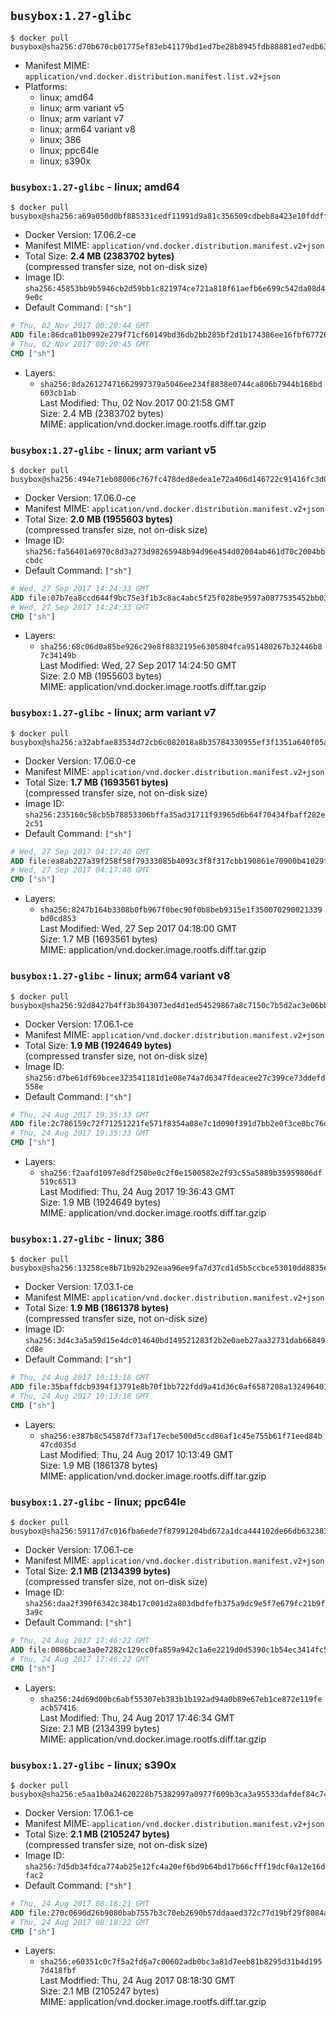 ## `busybox:1.27-glibc`

```console
$ docker pull busybox@sha256:d70b670cb01775ef83eb41179bd1ed7be28b8945fdb88881ed7edb63bd02186f
```

-	Manifest MIME: `application/vnd.docker.distribution.manifest.list.v2+json`
-	Platforms:
	-	linux; amd64
	-	linux; arm variant v5
	-	linux; arm variant v7
	-	linux; arm64 variant v8
	-	linux; 386
	-	linux; ppc64le
	-	linux; s390x

### `busybox:1.27-glibc` - linux; amd64

```console
$ docker pull busybox@sha256:a69a050d0bf885331cedf11991d9a81c356509cdbeb8a423e10fddffcb0189a2
```

-	Docker Version: 17.06.2-ce
-	Manifest MIME: `application/vnd.docker.distribution.manifest.v2+json`
-	Total Size: **2.4 MB (2383702 bytes)**  
	(compressed transfer size, not on-disk size)
-	Image ID: `sha256:45853bb9b5946cb2d59bb1c821974ce721a818f61aefb6e699c542da08d49e0c`
-	Default Command: `["sh"]`

```dockerfile
# Thu, 02 Nov 2017 00:20:44 GMT
ADD file:86dca01b0992e279f71cf60149bd36db2bb285bf2d1b174386ee16fbf67726bf in / 
# Thu, 02 Nov 2017 00:20:45 GMT
CMD ["sh"]
```

-	Layers:
	-	`sha256:8da26127471662997379a5046ee234f8838e0744ca806b7944b168bd603cb1ab`  
		Last Modified: Thu, 02 Nov 2017 00:21:58 GMT  
		Size: 2.4 MB (2383702 bytes)  
		MIME: application/vnd.docker.image.rootfs.diff.tar.gzip

### `busybox:1.27-glibc` - linux; arm variant v5

```console
$ docker pull busybox@sha256:494e71eb08006c767fc478ded8edea1e72a406d146722c91416fc3d0a334bd59
```

-	Docker Version: 17.06.0-ce
-	Manifest MIME: `application/vnd.docker.distribution.manifest.v2+json`
-	Total Size: **2.0 MB (1955603 bytes)**  
	(compressed transfer size, not on-disk size)
-	Image ID: `sha256:fa56401a6970c8d3a273d98265948b94d96e454d02004ab461d70c2004bbcbdc`
-	Default Command: `["sh"]`

```dockerfile
# Wed, 27 Sep 2017 14:24:33 GMT
ADD file:07b7ea8ccd644f9bc75e3f1b3c8ac4abc5f25f028be9597a0877535452bb0375 in / 
# Wed, 27 Sep 2017 14:24:33 GMT
CMD ["sh"]
```

-	Layers:
	-	`sha256:68c06d0a85be926c29e8f8832195e6305804fca951480267b32446b87c34149b`  
		Last Modified: Wed, 27 Sep 2017 14:24:50 GMT  
		Size: 2.0 MB (1955603 bytes)  
		MIME: application/vnd.docker.image.rootfs.diff.tar.gzip

### `busybox:1.27-glibc` - linux; arm variant v7

```console
$ docker pull busybox@sha256:a32abfae83534d72cb6c082018a8b35784330955ef3f1351a640f05a070e9524
```

-	Docker Version: 17.06.0-ce
-	Manifest MIME: `application/vnd.docker.distribution.manifest.v2+json`
-	Total Size: **1.7 MB (1693561 bytes)**  
	(compressed transfer size, not on-disk size)
-	Image ID: `sha256:235160c58cb5b78853306bffa35ad31711f93965d6b64f70434fbaff282e2c51`
-	Default Command: `["sh"]`

```dockerfile
# Wed, 27 Sep 2017 04:17:40 GMT
ADD file:ea8ab227a39f258f58f79333085b4093c3f8f317cbb190861e70900b41029ff0 in / 
# Wed, 27 Sep 2017 04:17:40 GMT
CMD ["sh"]
```

-	Layers:
	-	`sha256:8247b164b3308b0fb967f0bec90f0b8beb9315e1f350070290021339bd0cd853`  
		Last Modified: Wed, 27 Sep 2017 04:18:00 GMT  
		Size: 1.7 MB (1693561 bytes)  
		MIME: application/vnd.docker.image.rootfs.diff.tar.gzip

### `busybox:1.27-glibc` - linux; arm64 variant v8

```console
$ docker pull busybox@sha256:92d8427b4ff3b3043073ed4d1ed54529867a8c7150c7b5d2ac3e06bb2dc5bf1c
```

-	Docker Version: 17.06.1-ce
-	Manifest MIME: `application/vnd.docker.distribution.manifest.v2+json`
-	Total Size: **1.9 MB (1924649 bytes)**  
	(compressed transfer size, not on-disk size)
-	Image ID: `sha256:d7be61df69bcee323541181d1e08e74a7d6347fdeacee27c399ce73ddefd558e`
-	Default Command: `["sh"]`

```dockerfile
# Thu, 24 Aug 2017 19:35:33 GMT
ADD file:2c786159c72f71251221fe571f8354a08e7c1d090f391d7bb2e0f3ce0bc76dac in / 
# Thu, 24 Aug 2017 19:35:33 GMT
CMD ["sh"]
```

-	Layers:
	-	`sha256:f2aafd1097e8df250be0c2f0e1500582e2f93c55a5889b35959806df519c6513`  
		Last Modified: Thu, 24 Aug 2017 19:36:43 GMT  
		Size: 1.9 MB (1924649 bytes)  
		MIME: application/vnd.docker.image.rootfs.diff.tar.gzip

### `busybox:1.27-glibc` - linux; 386

```console
$ docker pull busybox@sha256:13258ce8b71b92b292eaa96ee9fa7d37cd1d5b5ccbce53010dd8835e2ebade09
```

-	Docker Version: 17.03.1-ce
-	Manifest MIME: `application/vnd.docker.distribution.manifest.v2+json`
-	Total Size: **1.9 MB (1861378 bytes)**  
	(compressed transfer size, not on-disk size)
-	Image ID: `sha256:3d4c3a5a59d15e4dc014640bd149521283f2b2e0aeb27aa32731dab66849cd8e`
-	Default Command: `["sh"]`

```dockerfile
# Thu, 24 Aug 2017 10:13:18 GMT
ADD file:35baffdcb9394f13791e8b70f1bb722fdd9a41d36c0af6587208a1324964011b in / 
# Thu, 24 Aug 2017 10:13:18 GMT
CMD ["sh"]
```

-	Layers:
	-	`sha256:e387b8c54587df73af17ecbe500d5ccd86af1c45e755b61f71eed84b47cd035d`  
		Last Modified: Thu, 24 Aug 2017 10:13:49 GMT  
		Size: 1.9 MB (1861378 bytes)  
		MIME: application/vnd.docker.image.rootfs.diff.tar.gzip

### `busybox:1.27-glibc` - linux; ppc64le

```console
$ docker pull busybox@sha256:59117d7c016fba6ede7f87991204bd672a1dca444102de66db632383507ed90b
```

-	Docker Version: 17.06.1-ce
-	Manifest MIME: `application/vnd.docker.distribution.manifest.v2+json`
-	Total Size: **2.1 MB (2134399 bytes)**  
	(compressed transfer size, not on-disk size)
-	Image ID: `sha256:daa2f390f6342c384b17c001d2a803dbdfefb375a9dc9e5f7e679fc21b9f3a9c`
-	Default Command: `["sh"]`

```dockerfile
# Thu, 24 Aug 2017 17:46:22 GMT
ADD file:0086bcae3a0e7282c129cc0fa859a942c1a6e2219d0d5390c1b54ec3414fc54d in / 
# Thu, 24 Aug 2017 17:46:22 GMT
CMD ["sh"]
```

-	Layers:
	-	`sha256:24d69d00bc6abf55307eb383b1b192ad94a0b89e67eb1ce872e119feacb57416`  
		Last Modified: Thu, 24 Aug 2017 17:46:34 GMT  
		Size: 2.1 MB (2134399 bytes)  
		MIME: application/vnd.docker.image.rootfs.diff.tar.gzip

### `busybox:1.27-glibc` - linux; s390x

```console
$ docker pull busybox@sha256:e5aa1b0a24620228b75382997a0977f609b3ca3a95533dafdef84c74cc8df642
```

-	Docker Version: 17.06.1-ce
-	Manifest MIME: `application/vnd.docker.distribution.manifest.v2+json`
-	Total Size: **2.1 MB (2105247 bytes)**  
	(compressed transfer size, not on-disk size)
-	Image ID: `sha256:7d5db34fdca774ab25e12fc4a20ef6bd9b64bd17b66cfff19dcf0a12e16dfac2`
-	Default Command: `["sh"]`

```dockerfile
# Thu, 24 Aug 2017 08:18:21 GMT
ADD file:270c0690d26b9080bab7557b3c70eb2690b57ddaaed372c77d19bf29f8084a7b in / 
# Thu, 24 Aug 2017 08:18:22 GMT
CMD ["sh"]
```

-	Layers:
	-	`sha256:e60351c0c7f5a2fd6a7c00602adb0bc3a81d7eeb81b8295d31b4d1957d418fbf`  
		Last Modified: Thu, 24 Aug 2017 08:18:30 GMT  
		Size: 2.1 MB (2105247 bytes)  
		MIME: application/vnd.docker.image.rootfs.diff.tar.gzip
